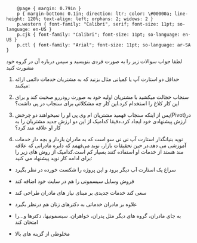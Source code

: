   
		@page { margin: 0.79in }  
		p { margin-bottom: 0.1in; direction: ltr; color: \#00000a; line-height: 120%; text-align: left; orphans: 2; widows: 2 }  
		p.western { font-family: "Calibri", serif; font-size: 11pt; so-language: en-US }  
		p.cjk { font-family: "Calibri"; font-size: 11pt; so-language: en-US }  
		p.ctl { font-family: "Arial"; font-size: 11pt; so-language: ar-SA }  
	

لطفا جواب سوالات زیر را به صورت فردی بنویسید و سپس درباره آن در گروه خود مشورت کنید

1. حداقل دو استارت آپ یا کمپانی مثال بزنید که به مشتریان خدمات دائمی ارائه میکنند:

  
  


1. سنجاب خجالت میکشید با مشتریان اولیه خود به صورت رودررو صحبت کند و برای این کار کلاغ را استخدام کرد.این کار چه مشکلاتی برای سنجاب در پی داشت؟

  
  


1. پس از اینکه سنجاب فهمید مشتریان ام وی پی او را نمیخواهند دو چرخش\(Pivot\)در ارزش پیشنهادی خود ایجاد کرد.دقیقا کدامیک از این دو ارزش جدید مشتریان را به کار او علاقه مند کرد؟

  
  


1. نوید بنیانگذار استارت آپ نی نی سو است که به مادران باردار و بچه دار خدمات آموزشی می دهد.در حین تحقیقات بازار، نوید می‌فهمد که دایره مادرانی که علاقه مند هستد از خدمات او استفاده کنند بسیار کم است.کدامیک از روش های زیر را برای ادامه کار نوید پیشنهاد می کنید:

  
  


* سراغ یک استارت آپ دیگر برود و این پروژه را شکست خورده در نظر بگیرد

* فروش وسایل سیسمونی را هم در سایت خود اضافه کند

* سعی کند خدمات جدیدی بر مبنای نیاز های مادران طراحی کند

* علاوه بر مادران خدماتی به دکترهای زنان هم درنظر بگیرد

* به جای مادران، گروه های دیگر مثل پدران، خواهران، سیسمونیها، دکترها و...را امتحان کند

* مخلوطی از گزینه های بالا

  
  


 

